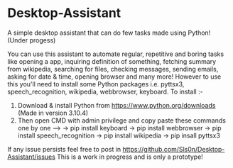 # Desktop-Assistant
A simple desktop assistant that can do few tasks made using Python! (Under progess)

You can use this assistant to automate regular, repetitive and boring tasks like opening a app, inquiring definition of something, fetching summary from wikipedia, searching for files, checking messages, sending emails, asking for date & time, opening browser and many more!
However to use this you'll need to install some Python packages i.e. pyttsx3, speech_recognition, wikipedia, webbrowser, keyboard.
To install :-
1) Download & install Python from https://www.python.org/downloads (Made in version 3.10.4)
2) Then open CMD with admin privilege and copy paste these commands one by one -->
         → pip install keyboard
         → pip install webbrowser
         → pip install speech_recognition
         → pip install wikipedia
         → pip insall pyttsx3

If any issue persists feel free to post in https://github.com/Sls0n/Desktop-Assistant/issues
This is a work in progress and is only a prototype!
